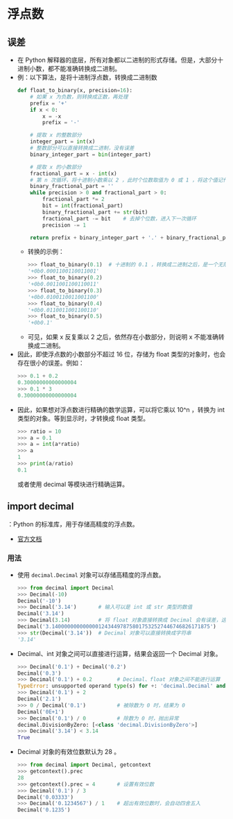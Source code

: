 # 浮点数

## 误差

- 在 Python 解释器的底层，所有对象都以二进制的形式存储。但是，大部分十进制小数，都不能准确转换成二进制。
- 例：以下算法，是将十进制浮点数，转换成二进制数
  ```py
  def float_to_binary(x, precision=16):
      # 如果 x 为负数，则转换成正数，再处理
      prefix = '+'
      if x < 0:
          x = -x
          prefix = '-'

      # 提取 x 的整数部分
      integer_part = int(x)
      # 整数部分可以直接转换成二进制，没有误差
      binary_integer_part = bin(integer_part)

      # 提取 x 的小数部分
      fractional_part = x - int(x)
      # 第 n 次循环，将十进制小数乘以 2 ，此时个位数取值为 0 或 1 ，将这个值记作第 n 位二进制小数
      binary_fractional_part = ''
      while precision > 0 and fractional_part > 0:
          fractional_part *= 2
          bit = int(fractional_part)
          binary_fractional_part += str(bit)
          fractional_part -= bit    # 去掉个位数，进入下一次循环
          precision -= 1

      return prefix + binary_integer_part + '.' + binary_fractional_part
  ```
  - 转换的示例：
    ```py
    >>> float_to_binary(0.1)  # 十进制的 0.1 ，转换成二进制之后，是一个无限循环小数
    '+0b0.0001100110011001'
    >>> float_to_binary(0.2)
    '+0b0.0011001100110011'
    >>> float_to_binary(0.3)
    '+0b0.0100110011001100'
    >>> float_to_binary(0.4)
    '+0b0.0110011001100110'
    >>> float_to_binary(0.5)
    '+0b0.1'
    ```
  - 可见，如果 x 反复乘以 2 之后，依然存在小数部分，则说明 x 不能准确转换成二进制。
- 因此，即使浮点数的小数部分不超过 16 位，存储为 float 类型的对象时，也会存在很小的误差。例如：
  ```py
  >>> 0.1 + 0.2
  0.30000000000000004
  >>> 0.1 * 3
  0.30000000000000004
  ```
- 因此，如果想对浮点数进行精确的数学运算，可以将它乘以 10^n ，转换为 int 类型的对象。等到显示时，才转换成 float 类型。
  ```py
  >>> ratio = 10
  >>> a = 0.1
  >>> a = int(a*ratio)
  >>> a
  1
  >>> print(a/ratio)
  0.1
  ```
  或者使用 decimal 等模块进行精确运算。

## import decimal

：Python 的标准库，用于存储高精度的浮点数。
- [官方文档](https://docs.python.org/3/library/decimal.html)

### 用法

- 使用 `decimal.Decimal` 对象可以存储高精度的浮点数。
  ```py
  >>> from decimal import Decimal
  >>> Decimal(-10) 
  Decimal('-10')
  >>> Decimal('3.14')       # 输入可以是 int 或 str 类型的数值
  Decimal('3.14')
  >>> Decimal(3.14)         # 将 float 对象直接转换成 Decimal 会有误差，这里应该改为 Decimal(str(3.14))
  Decimal('3.140000000000000124344978758017532527446746826171875')
  >>> str(Decimal('3.14'))  # Decimal 对象可以直接转换成字符串
  '3.14'
  ```

- Decimal、int 对象之间可以直接进行运算，结果会返回一个 Decimal 对象。
  ```py
  >>> Decimal('0.1') + Decimal('0.2')
  Decimal('0.3')
  >>> Decimal('0.1') + 0.2        # Decimal、float 对象之间不能进行运算
  TypeError: unsupported operand type(s) for +: 'decimal.Decimal' and 'float'
  >>> Decimal('0.1') + 2
  Decimal('2.1')
  >>> 0 / Decimal('0.1')          # 被除数为 0 时，结果为 0
  Decimal('0E+1')
  >>> Decimal('0.1') / 0          # 除数为 0 时，抛出异常
  decimal.DivisionByZero: [<class 'decimal.DivisionByZero'>]
  >>> Decimal('3.14') < 3.14 
  True
  ```

- Decimal 对象的有效位数默认为 28 。
  ```py
  >>> from decimal import Decimal, getcontext
  >>> getcontext().prec
  28
  >>> getcontext().prec = 4       # 设置有效位数
  >>> Decimal('0.1') / 3
  Decimal('0.03333')
  >>> Decimal('0.1234567') / 1    # 超出有效位数时，会自动四舍五入
  Decimal('0.1235')
  ```
